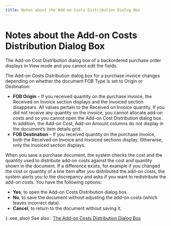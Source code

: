 ```yaml
---
title: Notes about the Add-on Costs Distribution Dialog Box
---
```


# Notes about the Add-on Costs Distribution Dialog Box


The Add-on Cost Distribution dialog box of a backordered purchase order  displays in View mode and you cannot edit the fields.


The Add-on Costs Distribution dialog box for a purchase invoice changes  depending on whether the document FOB Type is set to Origin or Destination:

- **FOB 
 Origin** – If you received quantity on the purchase invoice, the  Received on Invoice section displays and the Invoiced section disappears.  All values pertain to the Received on Invoice quantity. If you did not  receive any quantity on the invoice, you cannot allocate add-on costs  and so you cannot open the Add-on Cost Distribution dialog box. In addition,  the Add-on Cost, Add-on Amount columns do not display in the document’s  item details grid.
- **FOB 
 Destination** – If you received quantity on the purchase invoice,  both the Received on Invoice and Invoiced sections display. Otherwise,  only the Invoiced section displays.



When you save a purchase document, the system checks the cost and the  quantity used to distribute add-on costs against the cost and quantity  shown in the document. If a difference exists, for example if you changed  the cost or quantity of a line item after you distributed the add-on costs,  the system alerts you to the discrepancy and asks if you want to redistribute  the add-on costs. You have the following options:

- **Yes**,  to open the Add-on Costs Distribution dialog box.
- **No**,  to save the document without adjusting the add-on costs (which leaves  incorrect data).
- **Cancel**,  to return to the document without saving it.



{:.see_also}
See also
: [The  Add-on Costs Distribution Dialog Box]({{site.pp_baseurl}}/purc-proc/doc-profile/doc-options/utils/addon-costs-distr/the_freight_distribution_dialog_box.html)
